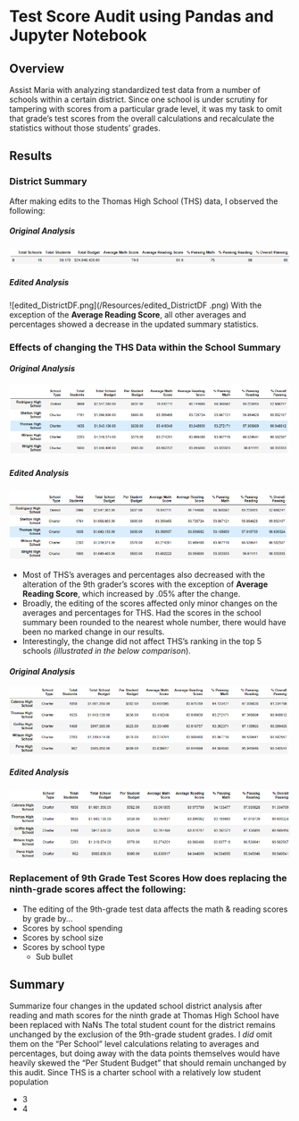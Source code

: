 # Test Score Audit using Pandas and Jupyter Notebook
## Overview
Assist Maria with analyzing standardized test data from a number of schools within a certain district. Since one school is under scrutiny for tampering with scores from a particular grade level, it was my task to omit that grade’s test scores from the overall calculations and recalculate the statistics without those students’ grades.

## Results
### District Summary
After making edits to the Thomas High School (THS) data, I observed the following:
##### *Original Analysis*
![original_DistrictDF.png](/Resources/original_DistrictDF.png)
##### *Edited Analysis*
![edited_DistrictDF.png](/Resources/edited_DistrictDF
.png)
With the exception of the **Average Reading Score**, all other averages and percentages showed a decrease in the updated summary statistics. 

### Effects of changing the THS Data within the School Summary
#### *Original Analysis*
![original_SchoolDF.png](/Resources/original_SchoolDF.png)
##### *Edited Analysis*
![edited_SchoolDF.png](/Resources/edited_SchoolDF.png)
- Most of THS’s averages and percentages also decreased with the alteration of the 9th grader’s scores with the exception of **Average Reading Score**, which increased by .05% after the change. 
- Broadly, the editing of the scores affected only minor changes on the averages and percentages for THS. Had the scores in the school summary been rounded to the nearest whole number, there would have been no marked change in our results. 
- Interestingly, the change did not affect THS’s ranking in the top 5 schools *(illustrated in the below comparison*).
#### *Original Analysis*
![original_Top5DF.png](/Resources/original_Top5DF.png)
##### *Edited Analysis*
![edited_Top5DF.png](/Resources/edited_Top5DF.png)

### Replacement of 9th Grade Test Scores How does replacing the ninth-grade scores affect the following:
- The editing of the 9th-grade test data affects the math & reading scores by grade by…
- Scores by school spending
- Scores by school size
- Scores by school type
  - Sub bullet

## Summary
Summarize four changes in the updated school district analysis after reading and math scores for the ninth grade at Thomas High School have been replaced with NaNs
The total student count for the district remains unchanged by the exclusion of the 9th-grade student grades. I *did* omit them on the “Per School” level calculations relating to averages and percentages, but doing away with the data points themselves would have heavily skewed the “Per Student Budget” that should remain unchanged by this audit. 
Since THS is a charter school with a relatively low student population
- 3
- 4

